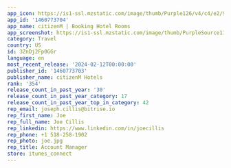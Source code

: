 ```yaml
---
app_icon: https://is1-ssl.mzstatic.com/image/thumb/Purple126/v4/c4/e2/98/c4e29811-250f-2adc-1aa8-8364fca5edf4/GuestAppIcon_AppStore-0-0-1x_U007emarketing-0-7-0-85-220.png/1024x1024bb.png
app_id: '1460773704'
app_name: citizenM | Booking Hotel Rooms
app_screenshot: https://is1-ssl.mzstatic.com/image/thumb/PurpleSource114/v4/e2/bd/d9/e2bdd9f6-ba4e-234c-d44f-6650922bb8ce/958cd2a1-c425-45f7-abf1-912c257a6cb2_appstore_6.5__U005b1284x2778_U005d_visual_1.png/1284x2778bb.png
category: Travel
country: US
id: 3ZnDj2Fp0GGr
language: en
most_recent_release: '2024-02-12T00:00:00'
publisher_id: '1460773703'
publisher_name: citizenM Hotels
rank: '354'
release_count_in_past_year: '30'
release_count_in_past_year_category: 17
release_count_in_past_year_top_in_category: 42
rep_email: joseph.cillis@bitrise.io
rep_first_name: Joe
rep_full_name: Joe Cillis
rep_linkedin: https://www.linkedin.com/in/joecillis
rep_phone: +1 518-258-1902
rep_photo: joe.jpg
rep_title: Account Manager
store: itunes_connect
---
```

